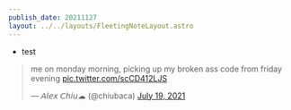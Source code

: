 ```yaml
---
publish_date: 20211127    
layout: ../../layouts/FleetingNoteLayout.astro
---
```

- test
<blockquote class="twitter-tweet"><p lang="en" dir="ltr">me on monday morning, picking up my broken ass code from friday evening <a href="https://t.co/scCD412LJS">pic.twitter.com/scCD412LJS</a></p>&mdash; 𝘈𝘭𝘦𝘹 𝘊𝘩𝘪𝘶☁ (@chiubaca) <a href="https://twitter.com/chiubaca/status/1417031770164371457?ref_src=twsrc%5Etfw">July 19, 2021</a></blockquote> <script async src="https://platform.twitter.com/widgets.js" charset="utf-8"></script>
